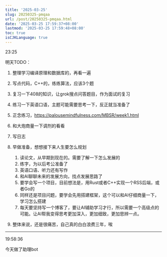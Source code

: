 ```yaml
---
title: '2025-03-25'
slug: 20250325-pmqaa
url: /post/20250325-pmqaa.html
date: '2025-03-25 17:59:37+08:00'
lastmod: '2025-03-25 17:59:48+08:00'
toc: true
isCJKLanguage: true
---
```






23:25

明天TODO：

1. 整理学习编译原理和数据库的，再看一遍
2. 写点代码，C++的，练练算法，应该3个题
3. 复习一下408的知识，让grok搜点问答题目，作为面试的复习
4. 练习一下英语口语，主题可能需要思考一下，反正就当准备了
5. 正念练习，https://palousemindfulness.com/MBSR/week1.html
6. 和大炮商量一下调剂的看看
7. 写日志
8. 早做准备，想想接下来人生要怎么规划

    1. 读论文，从早期到现在的。需要了解一下怎么发展的
    2. 练字，为以后考公准备了
    3. 英语口语、听力还有写作
    4. 和AI聊聊未来的发展方向，找点发展思路了
    5. 要学会写一个项目，目前想法是，用Rust或者C++实现一个RSS后端，或者Go的
    6. 同样还是项目问题，要学会先用搭建框架，这个可以和AI仔细商量一下，学习怎么搭建
    7. 每天要坚持写一个博客了，要让AI辅助学习才行，所以需要一个高级点的可能。让AI帮我变得思考更加深入，更加细致，更加思辨一点。
9. 整体来说，还是很痛苦，自己真的白白浪费三年，唉

---

19:58:36

今天做了助理bot

‍
